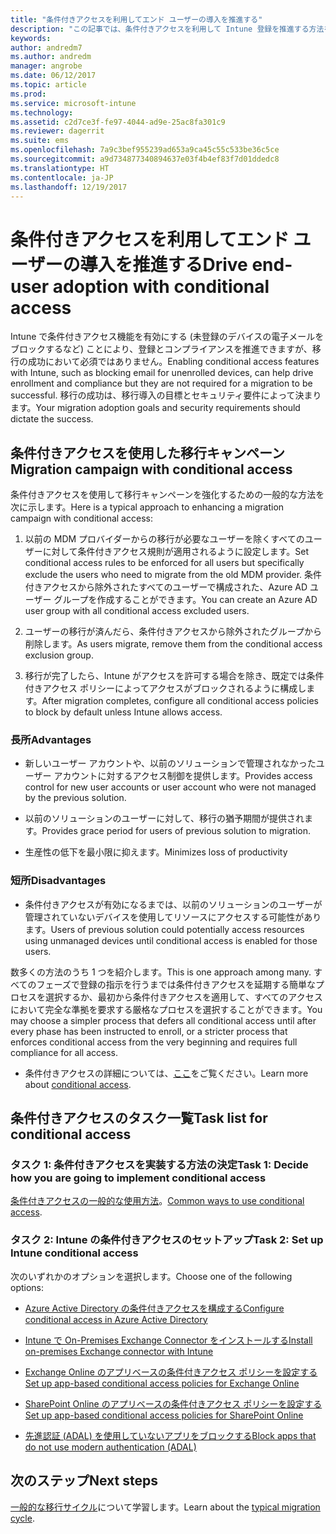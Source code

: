 ```yaml
---
title: "条件付きアクセスを利用してエンド ユーザーの導入を推進する"
description: "この記事では、条件付きアクセスを利用して Intune 登録を推進する方法を詳しく説明します。"
keywords: 
author: andredm7
ms.author: andredm
manager: angrobe
ms.date: 06/12/2017
ms.topic: article
ms.prod: 
ms.service: microsoft-intune
ms.technology: 
ms.assetid: c2d7ce3f-fe97-4044-ad9e-25ac8fa301c9
ms.reviewer: dagerrit
ms.suite: ems
ms.openlocfilehash: 7a9c3bef955239ad653a9ca45c55c533be36c5ce
ms.sourcegitcommit: a9d734877340894637e03f4b4ef83f7d01ddedc8
ms.translationtype: HT
ms.contentlocale: ja-JP
ms.lasthandoff: 12/19/2017
---
```

# <a name="drive-end-user-adoption-with-conditional-access"></a><span data-ttu-id="12fcd-103">条件付きアクセスを利用してエンド ユーザーの導入を推進する</span><span class="sxs-lookup"><span data-stu-id="12fcd-103">Drive end-user adoption with conditional access</span></span>

<span data-ttu-id="12fcd-104">Intune で条件付きアクセス機能を有効にする (未登録のデバイスの電子メールをブロックするなど) ことにより、登録とコンプライアンスを推進できますが、移行の成功において必須ではありません。</span><span class="sxs-lookup"><span data-stu-id="12fcd-104">Enabling conditional access features with Intune, such as blocking email for unenrolled devices, can help drive enrollment and compliance but they are not required for a migration to be successful.</span></span> <span data-ttu-id="12fcd-105">移行の成功は、移行導入の目標とセキュリティ要件によって決まります。</span><span class="sxs-lookup"><span data-stu-id="12fcd-105">Your migration adoption goals and security requirements should dictate the success.</span></span>

## <a name="migration-campaign-with-conditional-access"></a><span data-ttu-id="12fcd-106">条件付きアクセスを使用した移行キャンペーン</span><span class="sxs-lookup"><span data-stu-id="12fcd-106">Migration campaign with conditional access</span></span>

<span data-ttu-id="12fcd-107">条件付きアクセスを使用して移行キャンペーンを強化するための一般的な方法を次に示します。</span><span class="sxs-lookup"><span data-stu-id="12fcd-107">Here is a typical approach to enhancing a migration campaign with conditional access:</span></span>

1.  <span data-ttu-id="12fcd-108">以前の MDM プロバイダーからの移行が必要なユーザーを除くすべてのユーザーに対して条件付きアクセス規則が適用されるように設定します。</span><span class="sxs-lookup"><span data-stu-id="12fcd-108">Set conditional access rules to be enforced for all users but specifically exclude the users who need to migrate from the old MDM provider.</span></span> <span data-ttu-id="12fcd-109">条件付きアクセスから除外されたすべてのユーザーで構成された、Azure AD ユーザー グループを作成することができます。</span><span class="sxs-lookup"><span data-stu-id="12fcd-109">You can create an Azure AD user group with all conditional access excluded users.</span></span>

2.  <span data-ttu-id="12fcd-110">ユーザーの移行が済んだら、条件付きアクセスから除外されたグループから削除します。</span><span class="sxs-lookup"><span data-stu-id="12fcd-110">As users migrate, remove them from the conditional access exclusion group.</span></span>

3.  <span data-ttu-id="12fcd-111">移行が完了したら、Intune がアクセスを許可する場合を除き、既定では条件付きアクセス ポリシーによってアクセスがブロックされるように構成します。</span><span class="sxs-lookup"><span data-stu-id="12fcd-111">After migration completes, configure all conditional access policies to block by default unless Intune allows access.</span></span>

### <a name="advantages"></a><span data-ttu-id="12fcd-112">長所</span><span class="sxs-lookup"><span data-stu-id="12fcd-112">Advantages</span></span>

-   <span data-ttu-id="12fcd-113">新しいユーザー アカウントや、以前のソリューションで管理されなかったユーザー アカウントに対するアクセス制御を提供します。</span><span class="sxs-lookup"><span data-stu-id="12fcd-113">Provides access control for new user accounts or user account who were not managed by the previous solution.</span></span>

-   <span data-ttu-id="12fcd-114">以前のソリューションのユーザーに対して、移行の猶予期間が提供されます。</span><span class="sxs-lookup"><span data-stu-id="12fcd-114">Provides grace period for users of previous solution to migration.</span></span>

-   <span data-ttu-id="12fcd-115">生産性の低下を最小限に抑えます。</span><span class="sxs-lookup"><span data-stu-id="12fcd-115">Minimizes loss of productivity</span></span>

### <a name="disadvantages"></a><span data-ttu-id="12fcd-116">短所</span><span class="sxs-lookup"><span data-stu-id="12fcd-116">Disadvantages</span></span>

-   <span data-ttu-id="12fcd-117">条件付きアクセスが有効になるまでは、以前のソリューションのユーザーが管理されていないデバイスを使用してリソースにアクセスする可能性があります。</span><span class="sxs-lookup"><span data-stu-id="12fcd-117">Users of previous solution could potentially access resources using unmanaged devices until conditional access is enabled for those users.</span></span>


<span data-ttu-id="12fcd-118">数多くの方法のうち 1 つを紹介します。</span><span class="sxs-lookup"><span data-stu-id="12fcd-118">This is one approach among many.</span></span> <span data-ttu-id="12fcd-119">すべてのフェーズで登録の指示を行うまでは条件付きアクセスを延期する簡単なプロセスを選択するか、最初から条件付きアクセスを適用して、すべてのアクセスにおいて完全な準拠を要求する厳格なプロセスを選択することができます。</span><span class="sxs-lookup"><span data-stu-id="12fcd-119">You may choose a simpler process that defers all conditional access until after every phase has been instructed to enroll, or a stricter process that enforces conditional access from the very beginning and requires full compliance for all access.</span></span>

-   <span data-ttu-id="12fcd-120">条件付きアクセスの詳細については、[ここ](conditional-access.md)をご覧ください。</span><span class="sxs-lookup"><span data-stu-id="12fcd-120">Learn more about [conditional access](conditional-access.md).</span></span>

## <a name="task-list-for-conditional-access"></a><span data-ttu-id="12fcd-121">条件付きアクセスのタスク一覧</span><span class="sxs-lookup"><span data-stu-id="12fcd-121">Task list for conditional access</span></span>

### <a name="task-1-decide-how-you-are-going-to-implement-conditional-access"></a><span data-ttu-id="12fcd-122">タスク 1: 条件付きアクセスを実装する方法の決定</span><span class="sxs-lookup"><span data-stu-id="12fcd-122">Task 1: Decide how you are going to implement conditional access</span></span>

<span data-ttu-id="12fcd-123">[条件付きアクセスの一般的な使用方法](conditional-access-intune-common-ways-use.md)。</span><span class="sxs-lookup"><span data-stu-id="12fcd-123">[Common ways to use conditional access](conditional-access-intune-common-ways-use.md).</span></span>

### <a name="task-2-set-up-intune-conditional-access"></a><span data-ttu-id="12fcd-124">タスク 2: Intune の条件付きアクセスのセットアップ</span><span class="sxs-lookup"><span data-stu-id="12fcd-124">Task 2: Set up Intune conditional access</span></span>

<span data-ttu-id="12fcd-125">次のいずれかのオプションを選択します。</span><span class="sxs-lookup"><span data-stu-id="12fcd-125">Choose one of the following options:</span></span>

-   [<span data-ttu-id="12fcd-126">Azure Active Directory の条件付きアクセスを構成する</span><span class="sxs-lookup"><span data-stu-id="12fcd-126">Configure conditional access in Azure Active Directory</span></span>](https://docs.microsoft.com/azure/active-directory/active-directory-conditional-access-azure-portal)

-   [<span data-ttu-id="12fcd-127">Intune で On-Premises Exchange Connector をインストールする</span><span class="sxs-lookup"><span data-stu-id="12fcd-127">Install on-premises Exchange connector with Intune</span></span>](exchange-connector-install.md)

-   [<span data-ttu-id="12fcd-128">Exchange Online のアプリベースの条件付きアクセス ポリシーを設定する</span><span class="sxs-lookup"><span data-stu-id="12fcd-128">Set up app-based conditional access policies for Exchange Online</span></span>](app-based-conditional-access-intune-create.md)

-   [<span data-ttu-id="12fcd-129">SharePoint Online のアプリベースの条件付きアクセス ポリシーを設定する</span><span class="sxs-lookup"><span data-stu-id="12fcd-129">Set up app-based conditional access policies for SharePoint Online</span></span>](app-based-conditional-access-intune-create.md)

-   [<span data-ttu-id="12fcd-130">先進認証 (ADAL) を使用していないアプリをブロックする</span><span class="sxs-lookup"><span data-stu-id="12fcd-130">Block apps that do not use modern authentication (ADAL)</span></span>](app-modern-authentication-block.md)

## <a name="next-steps"></a><span data-ttu-id="12fcd-131">次のステップ</span><span class="sxs-lookup"><span data-stu-id="12fcd-131">Next steps</span></span>

<span data-ttu-id="12fcd-132">[一般的な移行サイクル](migration-guide-cycle.md)について学習します。</span><span class="sxs-lookup"><span data-stu-id="12fcd-132">Learn about the [typical migration cycle](migration-guide-cycle.md).</span></span>
